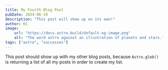 ```yaml
---
title: My Fourth Blog Post
pubDate: 2024-06-19
description: "This post will show up on its own!"
author: KC
image:
    url: "https://docs.astro.build/default-og-image.png"
    alt: "The word astro against an illustration of planets and stars."
tags: ["astro", "successes"]
---
```

This post should show up with my other blog posts, because `Astro.glob()` is returning a list of all my posts in order to create my list. 